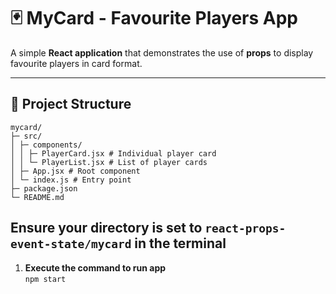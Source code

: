 # 🃏 MyCard - Favourite Players App

A simple **React application** that demonstrates the use of **props** to display favourite players in card format.  

---

## 📁 Project Structure

```
mycard/
├─ src/
│ ├─ components/
│ │ ├─ PlayerCard.jsx # Individual player card
│ │ └─ PlayerList.jsx # List of player cards
│ ├─ App.jsx # Root component
│ └─ index.js # Entry point
├─ package.json
└─ README.md
```

## Ensure your directory is set to ```react-props-event-state/mycard``` in the terminal

1. **Execute the command to run app**  
```npm start```